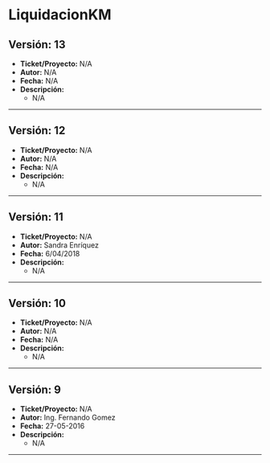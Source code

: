 # LiquidacionKM

## Versión: 13
- __Ticket/Proyecto:__ N/A
- __Autor:__ N/A
- __Fecha:__  N/A
- __Descripción:__ 
    -  N/A
----------------

## Versión: 12
- __Ticket/Proyecto:__ N/A
- __Autor:__ N/A
- __Fecha:__  N/A
- __Descripción:__ 
    -  N/A
----------------

## Versión: 11
- __Ticket/Proyecto:__ N/A
- __Autor:__ Sandra Enríquez
- __Fecha:__  6/04/2018
- __Descripción:__ 
    -  N/A
----------------

## Versión: 10
- __Ticket/Proyecto:__ N/A
- __Autor:__ N/A
- __Fecha:__  N/A
- __Descripción:__ 
    -  N/A
----------------

## Versión: 9
- __Ticket/Proyecto:__ N/A
- __Autor:__ Ing. Fernando Gomez
- __Fecha:__  27-05-2016
- __Descripción:__ 
    -  N/A
----------------